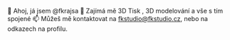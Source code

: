  👋 Ahoj, já jsem @fkrajsa 
 👀 Zajímá mě 3D Tisk , 3D modelování a vše s tím spojené
 📫 Můžeš mě kontaktovat na fkstudio@fkstudio.cz, nebo na odkazech na profilu.

<!---
fkrajsa/fkrajsa is a ✨ special ✨ repository because its `README.md` (this file) appears on your GitHub profile.
You can click the Preview link to take a look at your changes.
--->
